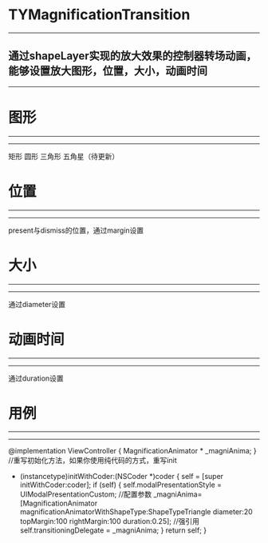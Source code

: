 # TYMagnificationTransition
***
通过shapeLayer实现的放大效果的控制器转场动画，能够设置放大图形，位置，大小，动画时间
---
***
# 图形
---
***
矩形
圆形
三角形
五角星（待更新）
# 位置
---
***
present与dismiss的位置，通过margin设置

# 大小
---
***
通过diameter设置

# 动画时间
---
***
通过duration设置

# 用例
---
***
@implementation ViewController
{
    MagnificationAnimator * _magniAnima;
}
//重写初始化方法，如果你使用纯代码的方式，重写init
- (instancetype)initWithCoder:(NSCoder *)coder
{
    self = [super initWithCoder:coder];
    if (self)
    {
        self.modalPresentationStyle = UIModalPresentationCustom;
        //配置参数
        _magniAnima= [MagnificationAnimator
                  magnificationAnimatorWithShapeType:ShapeTypeTriangle diameter:20 topMargin:100 rightMargin:100 duration:0.25];
        //强引用
        self.transitioningDelegate = _magniAnima;
    }
    return self;
}
